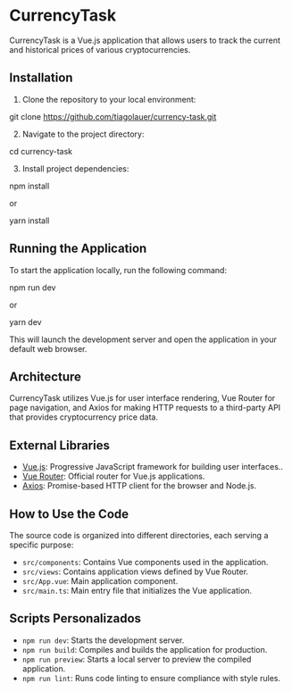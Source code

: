 # CurrencyTask

CurrencyTask is a Vue.js application that allows users to track the current and historical prices of various cryptocurrencies.

## Installation

1. Clone the repository to your local environment:

git clone https://github.com/tiagolauer/currency-task.git

2. Navigate to the project directory:

cd currency-task

3. Install project dependencies:

npm install

or

yarn install

## Running the Application

To start the application locally, run the following command:

npm run dev

or

yarn dev

This will launch the development server and open the application in your default web browser.

## Architecture

CurrencyTask utilizes Vue.js for user interface rendering, Vue Router for page navigation, and Axios for making HTTP requests to a third-party API that provides cryptocurrency price data.

## External Libraries

- [Vue.js](https://vuejs.org/): Progressive JavaScript framework for building user interfaces..
- [Vue Router](https://router.vuejs.org/): Official router for Vue.js applications.
- [Axios](https://axios-http.com/): Promise-based HTTP client for the browser and Node.js.

## How to Use the Code

The source code is organized into different directories, each serving a specific purpose:

- `src/components`: Contains Vue components used in the application.
- `src/views`: Contains application views defined by Vue Router.
- `src/App.vue`: Main application component.
- `src/main.ts`: Main entry file that initializes the Vue application.

## Scripts Personalizados

- `npm run dev`: Starts the development server.
- `npm run build`: Compiles and builds the application for production.
- `npm run preview`: Starts a local server to preview the compiled application.
- `npm run lint`: Runs code linting to ensure compliance with style rules.
